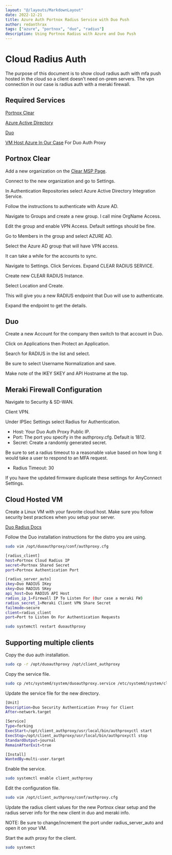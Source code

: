 ```yaml
---
layout: "@/layouts/MarkdownLayout"
date: 2022-12-21
title: Azure Auth Portnox Radius Service with Duo Push
author: redanthrax
tags: ["azure", "portnox", "duo", "radius"]
description: Using Portnox Radius with Azure and Duo Push
---
```


# Cloud Radius Auth

The purpose of this document is to show cloud radius auth with mfa push hosted
in the cloud so a client doesn't need on-prem servers. The vpn connection in
our case is radius auth with a meraki firewall.

## Required Services

[Portnox Clear](https://www.portnox.com/portnox-clear/)

[Azure Active Directory](https://portal.azure.com/)

[Duo](https://duo.com/)

[VM Host Azure In Our Case](https://portal.azure.com) For Duo Auth Proxy

## Portnox Clear

Add a new organization on the 
[Clear MSP Page](https://clear.portnox.com/msp/organizations).

Connect to the new organization and go to Settings.

In Authentication Repositories select Azure Active Directory Integration
Service.

Follow the instructions to authenticate with Azure AD.

Navigate to Groups and create a new group. I call mine OrgName Access.

Edit the group and enable VPN Access. Default settings should be fine.

Go to Members in the group and select AZURE AD.

Select the Azure AD group that will have VPN access.

It can take a while for the accounts to sync.

Navigate to Settings. Click Services. Expand CLEAR RADIUS SERVICE.

Create new CLEAR RADIUS Instance.

Select Location and Create.

This will give you a new RADIUS endpoint that Duo will use to authenticate.

Expand the endpoint to get the details.

## Duo

Create a new Account for the company then switch to that account in Duo.

Click on Applications then Protect an Application.

Search for RADIUS in the list and select.

Be sure to select Username Normalization and save.

Make note of the IKEY SKEY and API Hostname at the top.

## Meraki Firewall Configuration

Navigate to Security & SD-WAN.

Client VPN.

Under IPSec Settings select Radius for Authentication.

- Host: Your Duo Auth Proxy Public IP.
- Port: The port you specify in the authproxy.cfg. Default is 1812.
- Secret: Create a randomly generated secret.

Be sure to set a radius timeout to a reasonable value based on how long it would
take a user to respond to an MFA request.

- Radius Timeout: 30

If you have the updated firmware duplicate these settings for AnyConnect Settings.

## Cloud Hosted VM

Create a Linux VM with your favorite cloud host. Make sure you follow security 
best practices when you setup your server.

[Duo Radius Docs](https://duo.com/docs/radius)

Follow the Duo installation instructions for the distro you are using.
```bash
sudo vim /opt/duoauthproxy/conf/authproxy.cfg
```
```bash
[radius_client]
host=Portnox Cloud Radius IP
secret=Portnox Shared Secret
port=Portnox Authentication Port

[radius_server_auto]
ikey=Duo RADIUS IKey
skey=Duo RADIUS SKey
api_host=Duo RADIUS API Host
radius_ip_1=Firewall IP To Listen For (Our case a meraki FW)
radius_secret_1=Meraki Client VPN Share Secret
failmode=secure
client=radius_client
port=Port to Listen On For Authentication Requests
```
```bash
sudo systemctl restart duoauthproxy
```
## Supporting multiple clients

Copy the duo auth installation.
```bash
sudo cp -r /opt/duoauthproxy /opt/client_authproxy
```
Copy the service file.
```bash
sudo cp /etc/systemd/system/duoauthproxy.service /etc/systemd/system/client_authproxy.service
```
Update the service file for the new directory.
```bash
[Unit]
Description=Duo Security Authentication Proxy for Client
After=network.target

[Service]
Type=forking
ExecStart=/opt/client_authproxy/usr/local/bin/authproxyctl start
ExecStop=/opt/client_authproxy/usr/local/bin/authproxyctl stop
StandardOutput=journal
RemainAfterExit=true

[Install]
WantedBy=multi-user.target
```
Enable the service.
```bash
sudo systemctl enable client_authproxy
```
Edit the configuration file.
```bash
sudo vim /opt/client_authproxy/conf/authproxy.cfg
```
Update the radius client values for the new Portnox clear setup and the radius
server info for the new client in duo and meraki info.

NOTE: Be sure to change/increment the port under radius_server_auto and open
it on your VM.

Start the auth proxy for the client.
```bash
sudo systemct
